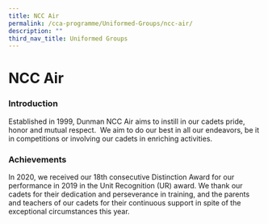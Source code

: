 ```yaml
---
title: NCC Air
permalink: /cca-programme/Uniformed-Groups/ncc-air/
description: ""
third_nav_title: Uniformed Groups
---
```

# NCC Air

### Introduction
 
Established in 1999, Dunman NCC Air aims to instill in our cadets pride, honor and mutual respect.  We aim to do our best in all our endeavors, be it in competitions or involving our cadets in enriching activities.  

### Achievements

In 2020, we received our 18th consecutive Distinction Award for our performance in 2019 in the Unit Recognition (UR) award. We thank our cadets for their dedication and perseverance in training, and the parents and teachers of our cadets for their continuous support in spite of the exceptional circumstances this year.